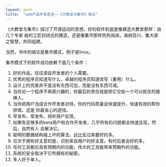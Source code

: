 ```yaml
---
layout: post
title:  "web产品开发宣言——《大教堂与集市》笔记"
---
```


《大教堂与集市》探讨了开源运动的思想，好的软件到底是像建造大教堂那样：由几个专家
级的工匠封闭式的建造，还是像集市那样热热闹闹，海纳百川，集大家之智慧，共同组建。

当然，书中的结论是集市模式，例子是linux。

集市模式下的软件成功依赖下面几个条件：

1. 好的作品，往往源自开发者的个人需要。
2. 优秀的程序员知道写什么，卓越的程序员知道改写（重用）什么。
3. 设计上的完美并不是没有东西可加，而是没有东西可减。
4. 当你对一个程序不再感兴趣时，你最后的责任就是把它交给一个可以胜任的接棒人。
5. 当你把用户当成合作开发者对待，你的代码质量会快速提升，快速有效的帮你排错，这是
  你最省心的途径。
6. 早发布，常发布，倾听用户反馈。
7. 如果有足够多的beta用户和合作开发者，几乎所有的问题都会快速显现，然后，自然有人
  会解决它。
8. 聪明的数据结构碰上坏的算法，远比反过来要好的多。
9. 仅次于拥有好主意的是，识别来自用户的好主意。有时后者会好的多。
10. 任何工具都应具有预期内的功能，伟大的工具能带来预期外的功能。
11. 系统的安全取决于它所拥有的秘密。
12. 多人好于单人。
